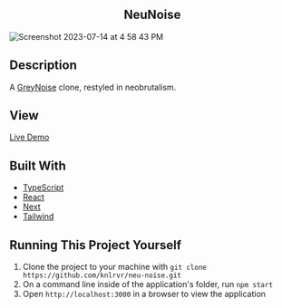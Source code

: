 <h2 align="center">NeuNoise</h2>

![Screenshot 2023-07-14 at 4 58 43 PM](https://github.com/knlrvr/neu-noise/assets/91632194/d3ef9dca-2441-44fe-b88f-e814ee4bcff8)

## Description
A [GreyNoise](https://www.greynoise.io/) clone, restyled in neobrutalism. 

## View
[Live Demo](https://neu-noise.vercel.app/)

## Built With 
- [TypeScript](https://www.typescriptlang.org/) 
- [React](https://react.dev/) 
- [Next](https://nextjs.org/) 
- [Tailwind](https://tailwindcss.com/docs/installation) 

## Running This Project Yourself  
1. Clone the project to your machine with `git clone https://github.com/knlrvr/neu-noise.git` 
2. On a command line inside of the application's folder, run `npm start` 
3. Open `http://localhost:3000` in a browser to view the application 
